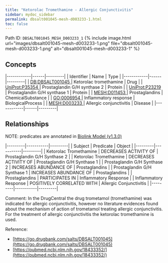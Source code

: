 ```yaml
---
title: "Ketorolac Tromethamine - Allergic Conjunctivitis"
sidebar: mydoc_sidebar
permalink: dbsalt001045-mesh-d003233-1.html
toc: false 
---
```



Path ID: `DBSALT001045_MESH_D003233_1`
{% include image.html url="images/dbsalt001045-mesh-d003233-1.png" file="dbsalt001045-mesh-d003233-1.png" alt="dbsalt001045-mesh-d003233-1" %}

## Concepts

|------------|------|---------|
| Identifier | Name | Type    |
|------------|------|---------|
| <a href="https://identifiers.org/DB:DBSALT001045">DB:DBSALT001045 </a> | Ketorolac tromethamine | Drug |
| <a href="https://identifiers.org/UniProt:P35354">UniProt:P35354 </a> | Prostaglandin G/H synthase 2 | Protein |
| <a href="https://identifiers.org/UniProt:P23219">UniProt:P23219 </a> | Prostaglandin G/H synthase 1 | Protein |
| <a href="https://identifiers.org/MESH:D011453">MESH:D011453 </a> | Prostaglandins | ChemicalSubstance |
| <a href="https://identifiers.org/GO:0006954">GO:0006954 </a> | Inflammatory response | BiologicalProcess |
| <a href="https://identifiers.org/MESH:D003233">MESH:D003233 </a> | Allergic conjunctivitis | Disease |
|------------|------|---------|

## Relationships


NOTE: predicates are annotated in <a href="https://github.com/biolink/biolink-model/releases/tag/v1.3.0">Biolink Model (v1.3.0)</a>

|---------|-----------|---------|
| Subject | Predicate | Object  |
|---------|-----------|---------|
| Ketorolac Tromethamine | DECREASES ACTIVITY OF | Prostaglandin G/H Synthase 2 |
| Ketorolac Tromethamine | DECREASES ACTIVITY OF | Prostaglandin G/H Synthase 1 |
| Prostaglandin G/H Synthase 2 | INCREASES ABUNDANCE OF | Prostaglandins |
| Prostaglandin G/H Synthase 1 | INCREASES ABUNDANCE OF | Prostaglandins |
| Prostaglandins | PARTICIPATES IN | Inflammatory Response |
| Inflammatory Response | POSITIVELY CORRELATED WITH | Allergic Conjunctivitis |
|---------|-----------|---------|

Comment: In the DrugCentral the drug trometamol (tromethamine) was indicated for allergic conjunctivitis, however no literature evidences found about the mechanism of action of trometamol treating allergic conjunctivitis. For the treatment of allergic conjunctivitis the ketorolac tromethamine is used.

Reference: 
  - [https://go.drugbank.com/salts/DBSALT001045](https://go.drugbank.com/salts/DBSALT001045)
  - [https://pubmed.ncbi.nlm.nih.gov/18433352/](https://pubmed.ncbi.nlm.nih.gov/18433352/)
